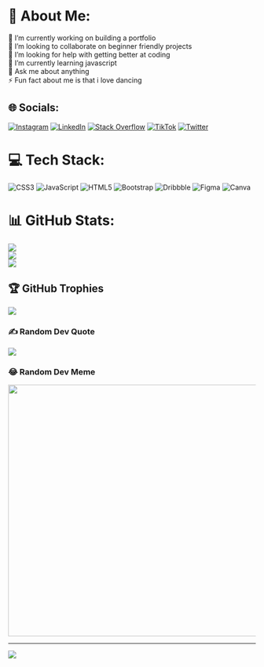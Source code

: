 # 💫 About Me:
🔭 I’m currently working on building a portfolio<br>👯 I’m looking to collaborate on beginner friendly projects<br>🤝 I’m looking for help with getting better at coding<br>🌱 I’m currently learning javascript<br>💬 Ask me about anything<br>⚡ Fun fact about me is that i love dancing


## 🌐 Socials:
[![Instagram](https://img.shields.io/badge/Instagram-%23E4405F.svg?logo=Instagram&logoColor=white)](https://instagram.com/shonellee) [![LinkedIn](https://img.shields.io/badge/LinkedIn-%230077B5.svg?logo=linkedin&logoColor=white)](https://linkedin.com/in/pelumi-pamilerin) [![Stack Overflow](https://img.shields.io/badge/-Stackoverflow-FE7A16?logo=stack-overflow&logoColor=white)](https://stackoverflow.com/users/shonelledev) [![TikTok](https://img.shields.io/badge/TikTok-%23000000.svg?logo=TikTok&logoColor=white)](https://tiktok.com/@shonelledev) [![Twitter](https://img.shields.io/badge/Twitter-%231DA1F2.svg?logo=Twitter&logoColor=white)](https://twitter.com/shonellenatural) 

# 💻 Tech Stack:
![CSS3](https://img.shields.io/badge/css3-%231572B6.svg?style=for-the-badge&logo=css3&logoColor=white) ![JavaScript](https://img.shields.io/badge/javascript-%23323330.svg?style=for-the-badge&logo=javascript&logoColor=%23F7DF1E) ![HTML5](https://img.shields.io/badge/html5-%23E34F26.svg?style=for-the-badge&logo=html5&logoColor=white) ![Bootstrap](https://img.shields.io/badge/bootstrap-%23563D7C.svg?style=for-the-badge&logo=bootstrap&logoColor=white) ![Dribbble](https://img.shields.io/badge/Dribbble-EA4C89?style=for-the-badge&logo=dribbble&logoColor=white) 	![Figma](https://img.shields.io/badge/figma-%23F24E1E.svg?style=for-the-badge&logo=figma&logoColor=white) ![Canva](https://img.shields.io/badge/Canva-%2300C4CC.svg?style=for-the-badge&logo=Canva&logoColor=white)
# 📊 GitHub Stats:
![](https://github-readme-stats.vercel.app/api?username=shonellepretty&theme=dark&hide_border=false&include_all_commits=false&count_private=false)<br/>
![](https://github-readme-streak-stats.herokuapp.com/?user=shonellepretty&theme=dark&hide_border=false)<br/>
![](https://github-readme-stats.vercel.app/api/top-langs/?username=shonellepretty&theme=dark&hide_border=false&include_all_commits=false&count_private=false&layout=compact)

## 🏆 GitHub Trophies
![](https://github-profile-trophy.vercel.app/?username=shonellepretty&theme=radical&no-frame=false&no-bg=true&margin-w=4)

### ✍️ Random Dev Quote
![](https://quotes-github-readme.vercel.app/api?type=horizontal&theme=radical)

### 😂 Random Dev Meme
<img src="https://random-memer.herokuapp.com/" width="512px"/>

---
[![](https://visitcount.itsvg.in/api?id=shonellepretty&icon=0&color=0)](https://visitcount.itsvg.in)


